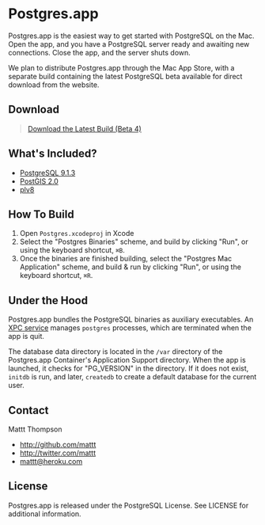 # Postgres.app

Postgres.app is the easiest way to get started with PostgreSQL on the Mac. Open the app, and you have a PostgreSQL server ready and awaiting new connections. Close the app, and the server shuts down.

We plan to distribute Postgres.app through the Mac App Store, with a separate build containing the latest PostgreSQL beta available for direct download from the website.

## Download

> [Download the Latest Build (Beta 4)](http://postgres-app.s3.amazonaws.com/Postgres-for-Mac-Beta-4.zip)

## What's Included?

- [PostgreSQL 9.1.3](http://www.postgresql.org/docs/9.1/static/release-9-1-3.html)
- [PostGIS 2.0](http://postgis.refractions.net/)
- [plv8](http://code.google.com/p/plv8js/wiki/PLV8)

## How To Build

1. Open `Postgres.xcodeproj` in Xcode
2. Select the "Postgres Binaries" scheme, and build by clicking "Run", or using the keyboard shortcut, `⌘B`.
3. Once the binaries are finished building, select the "Postgres Mac Application" scheme, and build & run by clicking "Run", or using the keyboard shortcut, `⌘R`.

## Under the Hood

Postgres.app bundles the PostgreSQL binaries as auxiliary executables. An [XPC service](http://developer.apple.com/library/mac/#documentation/MacOSX/Conceptual/BPSystemStartup/Chapters/CreatingXPCServices.html) manages `postgres` processes, which are terminated when the app is quit.

The database data directory is located in the `/var` directory of the Postgres.app Container's Application Support directory. When the app is launched, it checks for "PG_VERSION" in the directory. If it does not exist, `initdb` is run, and later, `createdb` to create a default database for the current user.

## Contact

Mattt Thompson

- http://github.com/mattt
- http://twitter.com/mattt
- mattt@heroku.com

## License

Postgres.app is released under the PostgreSQL License. See LICENSE for additional information.
